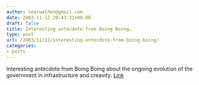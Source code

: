 ```yaml
---
author: nearwalden@gmail.com
date: 2003-11-12 20:43:31+00:00
draft: false
title: Interesting antecdote from Boing Boing…
type: post
url: /2003/11/12/interesting-antecdote-from-boing-boing/
categories:
- posts
---
```


Interesting antecdote from Boing Boing about the ongoing evolution of the government in infrastructure and creavity.  [Link](//boingboing.net/2003_11_01_archive.html#106837421319671088')



